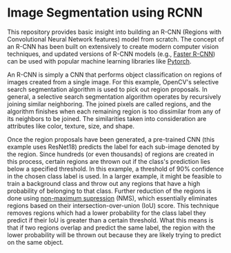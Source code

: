 # Image Segmentation using RCNN

This repository provides basic insight into building an R-CNN (Regions with Convolutional Neural Network features) model from scratch. The concept of an R-CNN has been built on extensively to create modern computer vision techniques, and updated versions of R-CNN models (e.g., [Faster R-CNN](https://arxiv.org/abs/1506.01497)) can be used with popular machine learning libraries like [Pytorch](https://pytorch.org/vision/stable/models.html#id35).

An R-CNN is simply a CNN that performs object classification on regions of images created from a single image. For this example, OpenCV's selective search segmentation algorithm is used to pick out region proposals. In general, a selective search segmentation algorithm operates by recursively joining similar neighboring. The joined pixels are called regions, and the algorithm finishes when each remaining region is too dissimilar from any of its neighbors to be joined. The similarities taken into consideration are attributes like color, texture, size, and shape.

Once the region proposals have been generated, a pre-trained CNN (this example uses ResNet18) predicts the label for each sub-image denoted by the region. Since hundreds (or even thousands) of regions are created in this process, certain regions are thrown out if the class's prediction lies below a specified threshold. In this example, a threshold of 90% confidence in the chosen class label is used. In a larger example, it might be feasible to train a background class and throw out any regions that have a high probability of belonging to that class. Further reduction of the regions is done using [non-maximum supression](https://pytorch.org/vision/stable/ops.html#torchvision.ops.nms) (NMS), which essentially eliminates regions based on their intersection-over-union (IoU) score. This technique removes regions which had a lower probability for the class label they predict if their IoU is greater than a certain threshold. What this means is that if two regions overlap and predict the same label, the region with the lower probability will be thrown out because they are likely trying to predict on the same object.